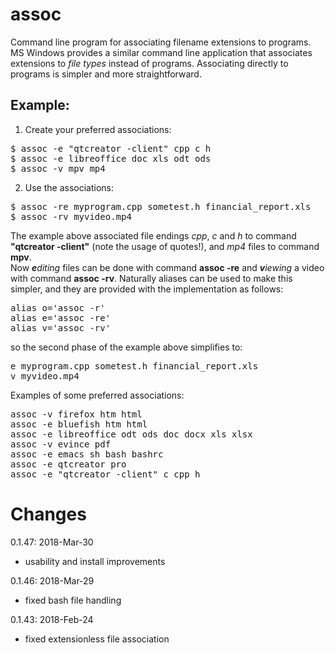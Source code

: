 # assoc
Command line program for associating filename extensions to programs.
MS Windows provides a similar command line application that associates extensions to <i>file types</i> instead of programs.
Associating directly to programs is simpler and more straightforward.

<H2>Example:</H2>

1) Create your preferred associations:
<pre>
$ assoc -e "qtcreator -client" cpp c h
$ assoc -e libreoffice doc xls odt ods
$ assoc -v mpv mp4
</pre>

2) Use the associations:
<pre>
$ assoc -re myprogram.cpp sometest.h financial_report.xls
$ assoc -rv myvideo.mp4
</pre>

The example above associated file endings <i>cpp</i>, <i>c</i> and <i>h</i> to command <b>"qtcreator -client"</b> (note the usage of quotes!), and <i>mp4</i> files to command <b>mpv</b>.<br>
Now <i><b>e</b>diting</i> files can be done with command <b>assoc -re</b> and <i><b>v</b>iewing</i> a video with command <b>assoc -rv</b>.
Naturally aliases can be used to make this simpler, and they are provided with the implementation as follows:
<pre>
alias o='assoc -r'
alias e='assoc -re'
alias v='assoc -rv'
</pre>

so the second phase of the example above simplifies to:
<pre>
e myprogram.cpp sometest.h financial_report.xls
v myvideo.mp4
</pre>

Examples of some preferred associations:
<pre>
assoc -v firefox htm html
assoc -e bluefish htm html
assoc -e libreoffice odt ods doc docx xls xlsx
assoc -v evince pdf
assoc -e emacs sh bash bashrc
assoc -e qtcreator pro
assoc -e "qtcreator -client" c cpp h
</pre>

# Changes
0.1.47: 2018-Mar-30
- usability and install improvements

0.1.46: 2018-Mar-29
- fixed bash file handling

0.1.43: 2018-Feb-24
- fixed extensionless file association
